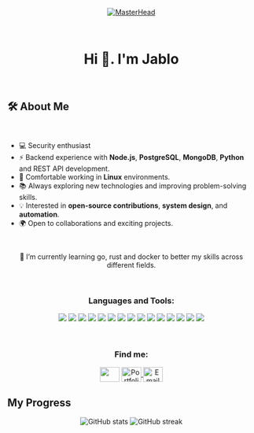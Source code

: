 <p align="center">
  <a href="https://github.com/GJablo">
    <img src="https://media.giphy.com/media/v1.Y2lkPTc5MGI3NjExMWY0M3RlOTV0MDI5eTdjYXdwODh1bjk2bDV5NmRlcmpicHV0czRuMSZlcD12MV9pbnRlcm5hbF9naWZfYnlfaWQmY3Q9Zw/qgQUggAC3Pfv687qPC/giphy.gif" alt="MasterHead">
  </a>
</p>
<br>
<h1 align="center">
    Hi 👋. I'm Jablo
</h1>
<br>

## 🛠️ About Me
<br>

- 💻 Security enthusiast
- ⚡ Backend experience with **Node.js**, **PostgreSQL**, **MongoDB**, **Python** and REST API development.  
- 🐧 Comfortable working in **Linux** environments.  
- 📚 Always exploring new technologies and improving problem-solving skills.  
- 💡 Interested in **open-source contributions**, **system design**, and **automation**.  
- 🌍 Open to collaborations and exciting projects. 
<br>

<p align = "center">🌱 I’m currently learning go, rust and docker to better my skills across different fields.</p> 

<br>
<h3 align="center">Languages and Tools:</h3>
<p align="center">
  <img src="https://img.shields.io/badge/Neovim-57A143?style=flat-square&logo=neovim&logoColor=white" />
  <img src="https://img.shields.io/badge/VS_Code-0078D4?style=flat-square&logo=visual-studio-code&logoColor=white" />
  <img src="https://img.shields.io/badge/JavaScript-F7DF1E?style=flat-square&logo=javascript&logoColor=black" />
  <img src="https://img.shields.io/badge/TypeScript-3178C6?style=flat-square&logo=typescript&logoColor=white" />
  <img src="https://img.shields.io/badge/Python-3776AB?style=flat-square&logo=python&logoColor=white" />
  <img src="https://img.shields.io/badge/React-20232A?style=flat-square&logo=react&logoColor=61DAFB" />
  <img src="https://img.shields.io/badge/Tailwind_CSS-06B6D4?style=flat-square&logo=tailwind-css&logoColor=white" />
  <img src="https://img.shields.io/badge/Node.js-339933?style=flat-square&logo=node.js&logoColor=white" />
  <img src="https://img.shields.io/badge/Git-F05032?style=flat-square&logo=git&logoColor=white" />
  <img src="https://img.shields.io/badge/Linux-FCC624?style=flat-square&logo=linux&logoColor=black" />
  <img src="https://img.shields.io/badge/VMware-607078?style=flat-square&logo=vmware&logoColor=white" />
  <img src="https://img.shields.io/badge/Docker-2496ED?style=flat-square&logo=docker&logoColor=white" />
  <img src="https://img.shields.io/badge/PostgreSQL-316192?style=flat-square&logo=postgresql&logoColor=white" />
  <img src="https://img.shields.io/badge/MongoDB-47A248?style=flat-square&logo=mongodb&logoColor=white" />
  <img src="https://img.shields.io/badge/Go-00ADD8?style=flat-square&logo=go&logoColor=white" />
</p>

<br>
<h3 align="center">Find me:</h3>
<p align="center">
<a href="https://x.com/GJablo254" target="blank"><img align="center" src="https://cdn.jsdelivr.net/npm/simple-icons@3.0.1/icons/twitter.svg" alt="" height="30" width="40" /></a>
  
<a href="https://gibbyjablo.netlify.app" target="blank">
  <img align="center" src="https://cdn.jsdelivr.net/npm/simple-icons@3.0.1/icons/internetexplorer.svg" alt="Portfolio" height="30" width="40" />
</a>

<a href="mailto:gibbyjablo@gmail.com" target="blank">
  <img align="center" src="https://cdn.jsdelivr.net/npm/simple-icons@3.0.1/icons/gmail.svg" alt="Email" height="30" width="40" />
</a>
</p>

## My Progress
<p align="center">
<p align="center">
  <img src="https://github-readme-stats.vercel.app/api?username=GJablo&show_icons=true&theme=gruvbox" alt="GitHub stats" />
  <img src="https://github-readme-streak-stats.herokuapp.com/?user=GJablo&theme=gruvbox" alt="GitHub streak" />
</p>
</p>

<!---
GJablo/GJablo is a ✨ special ✨ repository because its `README.md` (this file) appears on your GitHub profile.
You can click the Preview link to take a look at your changes.
--->
